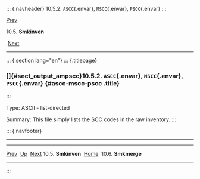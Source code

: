 ::: {.navheader}
10.5.2. `ASCC`{.envar}, `MSCC`{.envar}, `PSCC`{.envar}
:::

[Prev](ch10s05.html) 

10.5. **Smkinven**

 [Next](ch10s06.html)

------------------------------------------------------------------------

::: {.section lang="en"}
::: {.titlepage}
<div>

<div>

### []{#sect_output_ampscc}10.5.2. `ASCC`{.envar}, `MSCC`{.envar}, `PSCC`{.envar} {#ascc-mscc-pscc .title}

</div>

</div>
:::

Type: ASCII - list-directed

Summary: This file simply lists the SCC codes in the raw inventory.
:::

::: {.navfooter}

------------------------------------------------------------------------

  ----------------------- -------------------- -----------------------
  [Prev](ch10s05.html)     [Up](ch10s05.html)     [Next](ch10s06.html)
  10.5. **Smkinven**       [Home](index.html)       10.6. **Smkmerge**
  ----------------------- -------------------- -----------------------
:::
